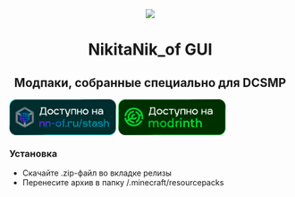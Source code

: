 <p align="center">
    <p align="center">
        <img align="center" src="https://nn-of.ru/images/stash/nnGUI/pack.png" height="120" />
    </p>
    <h1 align="center">NikitaNik_of GUI</h1>
    <h2 align="center">Модпаки, собранные специально для DCSMP</h2>
</p>

[<img align="center" src="https://github.com/NN-of/site_data/blob/main/Img/availble.png" height="64" />](https://nn-of.ru/stash/nnGUI)
[<img align="center" src="https://github.com/NN-of/site_data/blob/main/Img/availbleMod.png" height="64" />]()

### Установка
  - Скачайте .zip-файл во вкладке релизы
  - Перенесите архив в папку /.minecraft/resourcepacks
